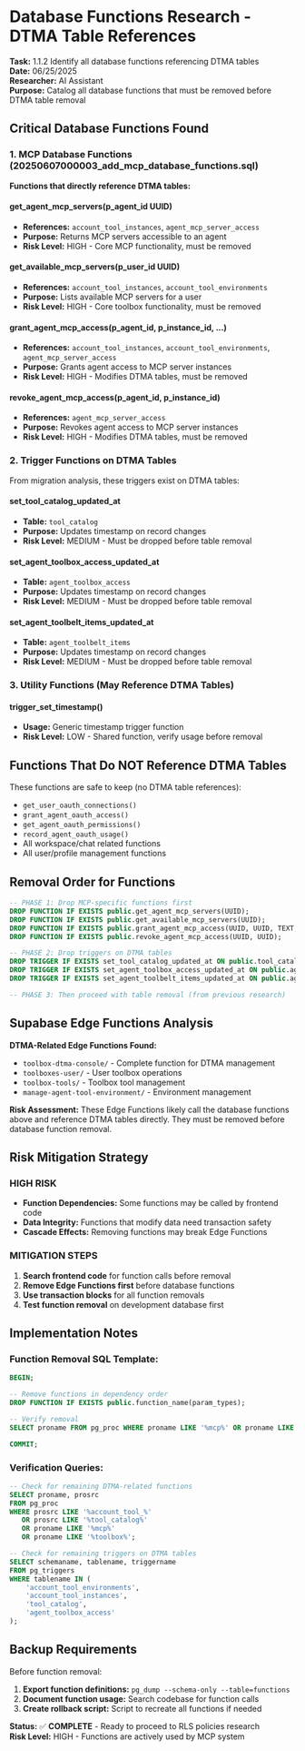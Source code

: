 # Database Functions Research - DTMA Table References

**Task:** 1.1.2 Identify all database functions referencing DTMA tables  
**Date:** 06/25/2025  
**Researcher:** AI Assistant  
**Purpose:** Catalog all database functions that must be removed before DTMA table removal  

## **Critical Database Functions Found**

### **1. MCP Database Functions (20250607000003_add_mcp_database_functions.sql)**

**Functions that directly reference DTMA tables:**

#### **get_agent_mcp_servers(p_agent_id UUID)**
- **References:** `account_tool_instances`, `agent_mcp_server_access`
- **Purpose:** Returns MCP servers accessible to an agent
- **Risk Level:** HIGH - Core MCP functionality, must be removed

#### **get_available_mcp_servers(p_user_id UUID)**
- **References:** `account_tool_instances`, `account_tool_environments`
- **Purpose:** Lists available MCP servers for a user
- **Risk Level:** HIGH - Core toolbox functionality, must be removed

#### **grant_agent_mcp_access(p_agent_id, p_instance_id, ...)**
- **References:** `account_tool_instances`, `account_tool_environments`, `agent_mcp_server_access`
- **Purpose:** Grants agent access to MCP server instances
- **Risk Level:** HIGH - Modifies DTMA tables, must be removed

#### **revoke_agent_mcp_access(p_agent_id, p_instance_id)**
- **References:** `agent_mcp_server_access`
- **Purpose:** Revokes agent access to MCP server instances
- **Risk Level:** HIGH - Modifies DTMA tables, must be removed

### **2. Trigger Functions on DTMA Tables**

From migration analysis, these triggers exist on DTMA tables:

#### **set_tool_catalog_updated_at**
- **Table:** `tool_catalog`
- **Purpose:** Updates timestamp on record changes
- **Risk Level:** MEDIUM - Must be dropped before table removal

#### **set_agent_toolbox_access_updated_at**
- **Table:** `agent_toolbox_access`
- **Purpose:** Updates timestamp on record changes
- **Risk Level:** MEDIUM - Must be dropped before table removal

#### **set_agent_toolbelt_items_updated_at**
- **Table:** `agent_toolbelt_items`
- **Purpose:** Updates timestamp on record changes
- **Risk Level:** MEDIUM - Must be dropped before table removal

### **3. Utility Functions (May Reference DTMA Tables)**

#### **trigger_set_timestamp()**
- **Usage:** Generic timestamp trigger function
- **Risk Level:** LOW - Shared function, verify usage before removal

## **Functions That Do NOT Reference DTMA Tables**

These functions are safe to keep (no DTMA table references):
- `get_user_oauth_connections()`
- `grant_agent_oauth_access()`
- `get_agent_oauth_permissions()`
- `record_agent_oauth_usage()`
- All workspace/chat related functions
- All user/profile management functions

## **Removal Order for Functions**

```sql
-- PHASE 1: Drop MCP-specific functions first
DROP FUNCTION IF EXISTS public.get_agent_mcp_servers(UUID);
DROP FUNCTION IF EXISTS public.get_available_mcp_servers(UUID);
DROP FUNCTION IF EXISTS public.grant_agent_mcp_access(UUID, UUID, TEXT, JSONB, TIMESTAMPTZ);
DROP FUNCTION IF EXISTS public.revoke_agent_mcp_access(UUID, UUID);

-- PHASE 2: Drop triggers on DTMA tables
DROP TRIGGER IF EXISTS set_tool_catalog_updated_at ON public.tool_catalog;
DROP TRIGGER IF EXISTS set_agent_toolbox_access_updated_at ON public.agent_toolbox_access;
DROP TRIGGER IF EXISTS set_agent_toolbelt_items_updated_at ON public.agent_toolbelt_items;

-- PHASE 3: Then proceed with table removal (from previous research)
```

## **Supabase Edge Functions Analysis**

**DTMA-Related Edge Functions Found:**
- `toolbox-dtma-console/` - Complete function for DTMA management
- `toolboxes-user/` - User toolbox operations
- `toolbox-tools/` - Toolbox tool management
- `manage-agent-tool-environment/` - Environment management

**Risk Assessment:** These Edge Functions likely call the database functions above and reference DTMA tables directly. They must be removed before database function removal.

## **Risk Mitigation Strategy**

### **HIGH RISK**
- **Function Dependencies:** Some functions may be called by frontend code
- **Data Integrity:** Functions that modify data need transaction safety
- **Cascade Effects:** Removing functions may break Edge Functions

### **MITIGATION STEPS**
1. **Search frontend code** for function calls before removal
2. **Remove Edge Functions first** before database functions
3. **Use transaction blocks** for all function removals
4. **Test function removal** on development database first

## **Implementation Notes**

### **Function Removal SQL Template:**
```sql
BEGIN;

-- Remove functions in dependency order
DROP FUNCTION IF EXISTS public.function_name(param_types);

-- Verify removal
SELECT proname FROM pg_proc WHERE proname LIKE '%mcp%' OR proname LIKE '%toolbox%';

COMMIT;
```

### **Verification Queries:**
```sql
-- Check for remaining DTMA-related functions
SELECT proname, prosrc 
FROM pg_proc 
WHERE prosrc LIKE '%account_tool_%' 
   OR prosrc LIKE '%tool_catalog%'
   OR proname LIKE '%mcp%'
   OR proname LIKE '%toolbox%';

-- Check for remaining triggers on DTMA tables
SELECT schemaname, tablename, triggername 
FROM pg_triggers 
WHERE tablename IN (
    'account_tool_environments',
    'account_tool_instances', 
    'tool_catalog',
    'agent_toolbox_access'
);
```

## **Backup Requirements**

Before function removal:
1. **Export function definitions:** `pg_dump --schema-only --table=functions`
2. **Document function usage:** Search codebase for function calls
3. **Create rollback script:** Script to recreate all functions if needed

**Status:** ✅ **COMPLETE** - Ready to proceed to RLS policies research  
**Risk Level:** HIGH - Functions are actively used by MCP system 